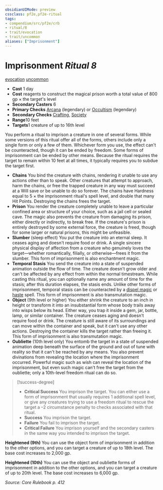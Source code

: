 ```yaml
---
obsidianUIMode: preview
cssclass: pf2e,pf2e-ritual
tags:
- compendium/src/pf2e/crb
- ritual/8
- trait/evocation
- trait/uncommon
aliases: ["Imprisonment"]
---
```

# Imprisonment *Ritual 8*  
[evocation](/rules/traits/evocation.md)  [uncommon](/rules/traits/uncommon.md)  

- **Cast** 1 day
- **Cost** reagents to construct the magical prison worth a total value of 800 gp × the target's level
- **Secondary Casters** 6
- **Primary Checks** [Arcana](/compendium/skills.md#Arcana) (legendary) or [Occultism](/compendium/skills.md#Occultism) (legendary)
- **Secondary Checks** [Crafting](/compendium/skills.md#Crafting), [Society](/compendium/skills.md#Society)
- **Range**10 feet
- **Targets**1 creature of up to 16th level

You perform a ritual to imprison a creature in one of several forms. While some versions of this ritual offer all of the forms, others include only a single form or only a few of them. Whichever form you use, the effect can't be counteracted, though it can be ended by freedom. Some forms of imprisonment can be ended by other means. Because the ritual requires the target to remain within 10 feet at all times, it typically requires you to subdue the target first.

- **Chains** You bind the creature with chains, rendering it unable to use any actions other than to speak. Other creatures that attempt to approach, harm the chains, or free the trapped creature in any way must succeed at a Will save or be unable to do so forever. The chains have Hardness equal to 5 × the imprisonment ritual's spell level, and double that many Hit Points. Destroying the chains frees the target.
- **Prison** You render the creature completely unable to leave a particular confined area or structure of your choice, such as a jail cell or sealed cave. The magic also prevents the creature from damaging its prison, either directly or indirectly, to break free. If the creature's prison is entirely destroyed by some external force, the creature is freed, though for some larger or natural prisons, this might be unfeasible.
- **Slumber** (sleep effect) You put the creature into an eternal sleep. It ceases aging and doesn't require food or drink. A single sincere physical display of affection from a creature who genuinely loves the target—whether romantically, filially, or otherwise—frees it from the slumber. This form of imprisonment is also enchantment magic.
- **Temporal Stasis** You send the creature into a state of suspended animation outside the flow of time. The creature doesn't grow older and can't be affected by any effect from within the normal timestream. While casting this ritual, you can optionally name any amount of time for the stasis; after this duration elapses, the stasis ends. Unlike other forms of imprisonment, temporal stasis can be counteracted by a [dispel magic](/compendium/spells/dispel-magic.md) or [haste](/compendium/spells/haste.md) spell. This form of imprisonment is also transmutation magic.
- **Object** (9th level or higher) You either shrink the creature to an inch in height or transform it into an insubstantial form whose body trails away into wisps below its head. Either way, you trap it inside a gem, jar, bottle, lamp, or similar container. The creature ceases aging and doesn't require food or drink. The creature is still aware of its surroundings and can move within the container and speak, but it can't use any other actions. Destroying the container kills the target rather than freeing it. This form of imprisonment is also transmutation magic.
- **Oubliette** (10th level only) You entomb the target in a state of suspended animation deep beneath the surface of the ground and out of tune with reality so that it can't be reached by any means. You also prevent divinations from revealing the location where the imprisonment occurred. Powerful magic such as wish can reveal the location of the imprisonment, but even such magic can't free the target from the oubliette; only a 10th-level freedom ritual can do so.

> [!success-degree] 
> - **Critical Success** You imprison the target. You can either use a form of imprisonment that usually requires 1 additional spell level, or give any creatures trying to use a freedom ritual to rescue the target a –2 circumstance penalty to checks associated with that ritual.
> - **Success** You imprison the target.
> - **Failure** You fail to imprison the target.
> - **Critical Failure** You imprison yourself and the secondary casters in the same way you intended to imprison the target.

**Heightened (9th)** You can use the object form of imprisonment in addition to the other options, and you can target a creature of up to 18th level. The base cost increases to 2,000 gp.

**Heightened (10th)** You can use the object and oubliette forms of imprisonment in addition to the other options, and you can target a creature of up to 20th level. The base cost increases to 6,000 gp.

*Source: Core Rulebook p. 412*